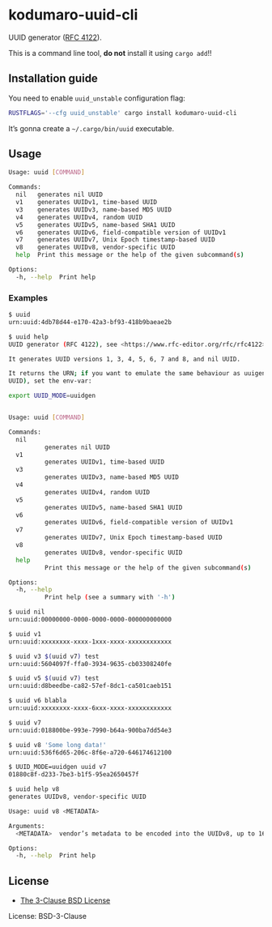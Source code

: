 # kodumaro-uuid-cli

UUID generator ([RFC 4122](https://www.rfc-editor.org/rfc/rfc4122)).

This is a command line tool, **do not** install it using `cargo add`!!

## Installation guide

You need to enable `uuid_unstable` configuration flag:

```sh
RUSTFLAGS='--cfg uuid_unstable' cargo install kodumaro-uuid-cli
```

It’s gonna create a `~/.cargo/bin/uuid` executable.

## Usage

```sh
Usage: uuid [COMMAND]

Commands:
  nil   generates nil UUID
  v1    generates UUIDv1, time-based UUID
  v3    generates UUIDv3, name-based MD5 UUID
  v4    generates UUIDv4, random UUID
  v5    generates UUIDv5, name-based SHA1 UUID
  v6    generates UUIDv6, field-compatible version of UUIDv1
  v7    generates UUIDv7, Unix Epoch timestamp-based UUID
  v8    generates UUIDv8, vendor-specific UUID
  help  Print this message or the help of the given subcommand(s)

Options:
  -h, --help  Print help
```

### Examples

```sh
$ uuid
urn:uuid:4db78d44-e170-42a3-bf93-418b9baeae2b

$ uuid help
UUID generator (RFC 4122), see <https://www.rfc-editor.org/rfc/rfc4122>

It generates UUID versions 1, 3, 4, 5, 6, 7 and 8, and nil UUID.

It returns the URN; if you want to emulate the same behaviour as uuigen (plain
UUID), set the env-var:

export UUID_MODE=uuidgen


Usage: uuid [COMMAND]

Commands:
  nil
          generates nil UUID
  v1
          generates UUIDv1, time-based UUID
  v3
          generates UUIDv3, name-based MD5 UUID
  v4
          generates UUIDv4, random UUID
  v5
          generates UUIDv5, name-based SHA1 UUID
  v6
          generates UUIDv6, field-compatible version of UUIDv1
  v7
          generates UUIDv7, Unix Epoch timestamp-based UUID
  v8
          generates UUIDv8, vendor-specific UUID
  help
          Print this message or the help of the given subcommand(s)

Options:
  -h, --help
          Print help (see a summary with '-h')

$ uuid nil
urn:uuid:00000000-0000-0000-0000-000000000000

$ uuid v1
urn:uuid:xxxxxxxx-xxxx-1xxx-xxxx-xxxxxxxxxxxx

$ uuid v3 $(uuid v7) test
urn:uuid:5604097f-ffa0-3934-9635-cb03308240fe

$ uuid v5 $(uuid v7) test
urn:uuid:d8beedbe-ca82-57ef-8dc1-ca501caeb151

$ uuid v6 blabla
urn:uuid:xxxxxxxx-xxxx-6xxx-xxxx-xxxxxxxxxxxx

$ uuid v7
urn:uuid:018800be-993e-7990-b64a-900ba7dd54e3

$ uuid v8 'Some long data!'
urn:uuid:536f6d65-206c-8f6e-a720-646174612100

$ UUID_MODE=uuidgen uuid v7
01880c8f-d233-7be3-b1f5-95ea2650457f

$ uuid help v8
generates UUIDv8, vendor-specific UUID

Usage: uuid v8 <METADATA>

Arguments:
  <METADATA>  vendor’s metadata to be encoded into the UUIDv8, up to 16 bytes

Options:
  -h, --help  Print help
```

## License

- [The 3-Clause BSD License](https://opensource.org/license/bsd-3-clause/)

License: BSD-3-Clause
